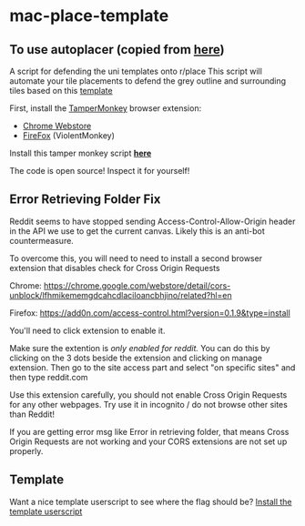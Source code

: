 # mac-place-template

## To use autoplacer (copied from [here](https://github.com/ca-place/ca-place-script/blob/main/README.md))

A script for defending the uni templates onto r/place
This script will automate your tile placements to defend the grey outline and surrounding tiles based on this [template](https://raw.githubusercontent.com/err53/mac-place-template/main/canada_uni_full_size.png)

First, install the [TamperMonkey](https://www.tampermonkey.net/) browser extension:
- [Chrome Webstore](https://chrome.google.com/webstore/detail/tampermonkey/dhdgffkkebhmkfjojejmpbldmpobfkfo?hl=en)
 - [FireFox](https://addons.mozilla.org/en-US/firefox/addon/violentmonkey/) (ViolentMonkey)

Install this tamper monkey script **[here](https://raw.githubusercontent.com/err53/mac-place-template/autoplacer.user.js)**

The code is open source! Inspect it for yourself!

## Error Retrieving Folder Fix
Reddit seems to have stopped sending Access-Control-Allow-Origin header in the API we use to get the current canvas. Likely this is an anti-bot countermeasure.

To overcome this, you will need to need to install a second browser extension that disables check for Cross Origin Requests

Chrome: https://chrome.google.com/webstore/detail/cors-unblock/lfhmikememgdcahcdlaciloancbhjino/related?hl=en

Firefox: https://add0n.com/access-control.html?version=0.1.9&type=install

You'll need to click extension to enable it.

Make sure the extention is _only enabled for reddit._ You can do this by clicking on the 3 dots beside the extension and clicking on manage extension. Then go to the site access part and select "on specific sites" and then type reddit.com

Use this extension carefully, you should not enable Cross Origin Requests for any other webpages. Try use it in incognito / do not browse other sites than Reddit!

If you are getting error msg like Error in retrieving folder, that means Cross Origin Requests are not working and your CORS extensions are not set up properly.

## Template

Want a nice template userscript to see where the flag should be? [Install the template userscript](https://github.com/err53/mac-place-template/raw/main/userscript.user.js)
